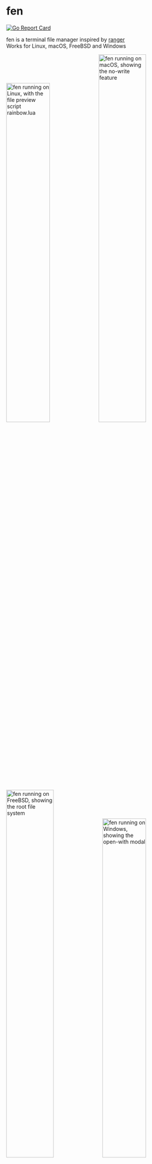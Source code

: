 # fen

[![Go Report Card](https://goreportcard.com/badge/github.com/kivattt/fen)](https://goreportcard.com/report/github.com/kivattt/fen)

fen is a terminal file manager inspired by [ranger](https://github.com/ranger/ranger)\
Works for Linux, macOS, FreeBSD and Windows

<p float="left">
<img src="screenshots/linux.png" alt="fen running on Linux, with the file preview script rainbow.lua" width="48%">
<img src="screenshots/macos.png" alt="fen running on macOS, showing the no-write feature" width="50%">
<img src="screenshots/freebsd.png" alt="fen running on FreeBSD, showing the root file system" width="50%">
<img src="screenshots/windows.png" alt="fen running on Windows, showing the open-with modal" width="48%">
</p>

# Try it out now!
```
git clone https://github.com/kivattt/fen
cd fen
go build # Install Go: https://go.dev/dl/
./fen # fen.exe on Windows
```

# Installing on Linux/FreeBSD
Download the latest version in the [Releases](https://github.com/kivattt/fen/releases) page, and put it inside `/usr/local/bin`

Alternatively:
```
sudo -i GOBIN=/usr/local/bin go install github.com/kivattt/fen@latest
```

# Controls
Arrow keys, hjkl, mouse click or scrollwheel to navigate (Enter goes right), Escape key to cancel an action

`?` or `F1` Toggle help menu\
`q` Quit fen\
`z` or `Backspace` Toggle hidden files\
`Ctrl + Space` or `Ctrl + n` Open file(s) with specific program\
`Home` or `g` to go to the top\
`End` or `G` to go to the bottom\
`M` Go to the middle\
`Page Up` / `Page Down` Scroll up/down an entire page\
`H` Go to the top of the screen\
`L` Go to the bottom of the screen\
`Del` or `x` Delete file(s)\
`y` Copy file(s)\
`d` Cut file(s)\
`p` Paste file(s)\
`/` or `Ctrl + f` Search\
`c` Goto path\
`Space` Select files\
`A` Flip selection in folder (select all files)\
`D` Deselect all, and un-yank\
`a` Rename a file\
`V` Start selecting by moving\
`n` Create a new file\
`N` Create a new folder\
`F5` Sync the screen, fixes broken output that can be caused by running a command, or filenames with certain Unicode characters\
`0-9` Go to a configured bookmark

# Configuration
You can find a complete default config with extra examples in the [config.lua](config.lua) file\
For a full config folder example, see [my personal config](https://github.com/kivattt/dotfiles/blob/main/.config/fen/config.lua)

Linux/FreeBSD: `~/.config/fen/config.lua` or `$XDG_CONFIG_HOME/fen/config.lua` if `$XDG_CONFIG_HOME` set\
macOS: `$HOME/Library/Application Support/fen/config.lua`\
Windows: `%AppData%\Roaming\fen\config.lua`

You can specify a different config file with the `--config` flag

# File previews
fen does not (yet!) have file previews by default\
For file previews with programs like `cat` or `head`, you can add something like this to your config.lua:
```lua
fen.preview = {
    {
        program = {"head -n 100"},
        match = {"*"}
    }
}
```

For something cross-platform, file previews can also be a [lua script](lua-file-preview-examples/basic.lua).
```lua
fen.preview = {
    {
        script = fen.config_path.."basic.lua",
        match = {"*"}
    }
}
```
If "script" is set, "program" will be ignored in the same preview entry.\
"script" can not be a list like "program" can, because we want to see syntax errors when writing lua code instead of falling back to anything.\
The "script" key has to be an absolute file path

# Changing directory
You can change the current working directory to the one in fen on exit:
```bash
cd $(fen --print-folder-on-exit)
```

You can alias fen to do this every time you open it by adding this to your `.bashrc`:
```bash
cd_fen() {
    cd $(fen --print-folder-on-exit)
}
alias fen=cd_fen
```
NOTE: Using this alias will break command-line arguments, like `fen -v` since the output will be passed to `cd`.

<details>
<summary>Lua scripting (click to expand)</summary>

fen uses [gopher-lua](https://github.com/yuin/gopher-lua) as its Lua runtime.

## Writing file preview scripts with Lua
Do not use `print()`, it outputs to stdout which doesn't work well within file previews.\
You can find examples in [lua-file-preview-examples](lua-file-preview-examples)

File preview scripts are separate from config.lua, don't expect any direct overlap in the API

### Available variables:
`fen.SelectedFile` Currently selected file absolute file path to preview\
`fen.Width` Width of the file preview area\
`fen.Height` Height of the file preview area

### Available functions:
`fen:Print(text, x, y, maxWidth, alignment, color) returns amount of characters on screen printed` Print text at the given x/y position. x=0, y=0 is the top left corner of the file preview area and limited to the file preview area only [Go doc](https://pkg.go.dev/github.com/rivo/tview#Print)\
`fen:PrintSimple(text, x, y) returns amount of characters on screen printed` Same as above, with default color and alignment and no maxWidth [Go doc](https://pkg.go.dev/github.com/rivo/tview#PrintSimple)\
`fen:Escape(text)` Escape style tags [Go doc](https://pkg.go.dev/github.com/rivo/tview#Escape)\
`fen:TranslateANSI(text)` Turn ANSI into style tags [Go doc](https://pkg.go.dev/github.com/rivo/tview#TranslateANSI)\
`fen:NewRGBColor(r, g, b)` [Go doc](https://pkg.go.dev/github.com/gdamore/tcell/v2#NewRGBColor)\
`fen:ColorToString(color)` (Since v1.1.2) [Go doc](https://pkg.go.dev/github.com/gdamore/tcell/v2#Color.String)\
`fen:RuntimeOS()` (Since v1.1.3) The OS fen is running in [Go doc](https://pkg.go.dev/runtime#pkg-constants)\
`fen:Version()` (Since v1.2.3) fen version string

**Notes about `fen:Print()` and `fen:PrintSimple()`:**\
Newlines will not show up, and do nothing. You will have to manually call it multiple times, increasing y.\
Tabs are replaced with 4 spaces so they are visible

## Writing file open scripts with Lua (Since v1.3.0)
You can find examples in [lua-file-open-examples](lua-file-open-examples)

### Available variables:
`fen.SelectedFiles` List of selected files to open\
`fen.ConfigPath` Same as `fen.config_path` from config.lua\
`fen.RuntimeOS` The OS fen is running in [Go doc](https://pkg.go.dev/runtime#pkg-constants)\
`fen.Version` fen version string
</details>

# Known issues
- fen may crash in the middle of deleting files due to a data race, most commonly when deleting a lot of files (like 4000)
- File previews are ran synchronously, which means they slow down fen
- fen intentionally does not handle Unicode "grapheme clusters" (like chinese text) in filenames correctly for performance reasons. You need to manually build fen with the replace directive for my [tcell fork](https://github.com/kivattt/tcell-naively-faster) in the go.mod file removed to show them correctly
- Symlinks have no special distinction, a folder symlink will appear like a normal folder
- On FreeBSD, when the disk is full, fen may erroneously show a very large amount of disk space available (like `18.446 EB free`), when in reality there is no available space
- Deleting files sometimes doesn't work on Windows (due to files being open in another program?)
- `go test` doesn't work on Windows
- The color for audio files is invisible in the default Windows Powershell colors, but not cmd or Windows Terminal

See [TODO.md](TODO.md) for other issues and possible future features, roughly sorted by priority
